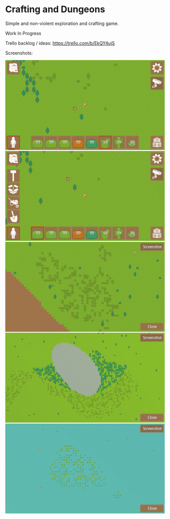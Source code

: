 # Crafting and Dungeons
Simple and non-violent exploration and crafting game.

Work In Progress

Trello backlog / ideas: https://trello.com/b/EkQY4ujS

Screenshots:

![alt text](screenshots/generic-5.png)
![alt text](screenshots/generic-4.png)
![alt text](screenshots/generic-1.png)
![alt text](screenshots/generic-2.png)
![alt text](screenshots/generic-3.png)

